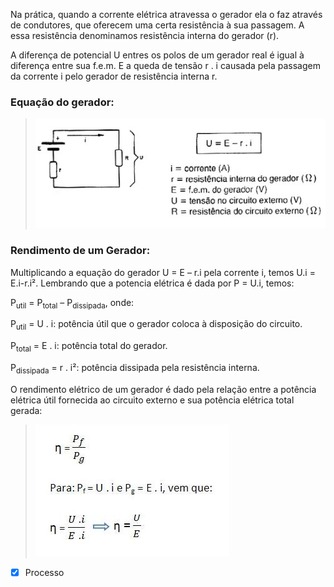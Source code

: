 Na prática, quando a corrente elétrica atravessa o gerador ela o faz através de condutores, que oferecem uma certa resistência à sua passagem. A essa resistência denominamos resistência interna do gerador (r).

A diferença de potencial U entres os polos de um gerador real é igual à diferença entre sua f.e.m. E a queda de tensão r . i causada pela passagem da corrente i pelo gerador de resistência interna r.

### Equação do gerador: 
> ![](Imagens/Pasted%20image%2020200927134342.png)

### Rendimento de um Gerador:
Multiplicando a equação do gerador U = E – r.i pela corrente i, temos U.i = E.i-r.i². Lembrando que a potencia elétrica é dada por P = U.i, temos:

P<sub>util</sub> = P<sub>total</sub> – P<sub>dissipada</sub>, onde:

P<sub>util</sub> = U . i: potência útil que o gerador coloca à disposição do circuito.

P<sub>total</sub> = E . i: potência total do gerador.

P<sub>dissipada</sub> = r . i²: potência dissipada pela resistência interna.

O rendimento elétrico de um gerador é dado pela relação entre a potência elétrica útil fornecida ao circuito externo e sua potência elétrica total gerada: 

> ![](Imagens/Pasted%20image%2020200927134704.png)


- [x] Processo 
